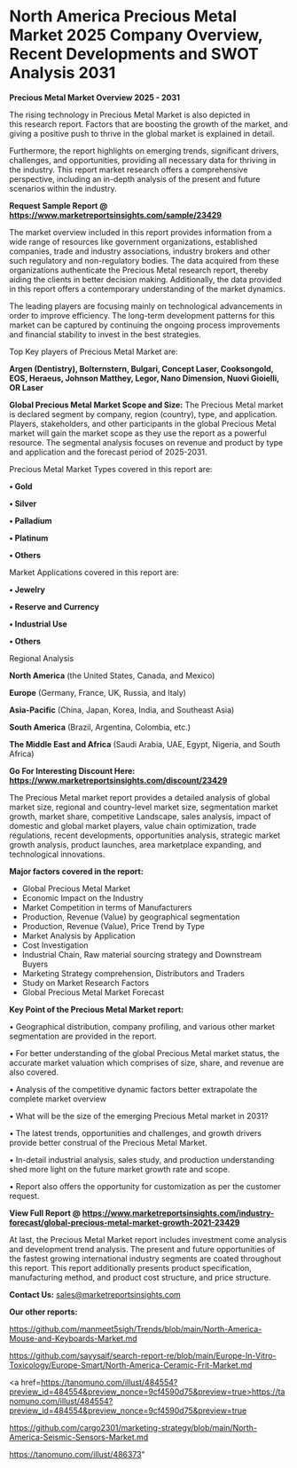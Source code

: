 # North America Precious Metal Market 2025 Company Overview, Recent Developments and SWOT Analysis 2031

<Strong> Precious Metal Market Overview 2025 - 2031</strong>

The rising technology in Precious Metal Market is also depicted in this research report. Factors that are boosting the growth of the market, and giving a positive push to thrive in the global market is explained in detail.

Furthermore, the report highlights on emerging trends, significant drivers, challenges, and opportunities, providing all necessary data for thriving in the industry. This report market research offers a comprehensive perspective, including an in-depth analysis of the present and future scenarios within the industry.

<strong>Request Sample Report @ <a href=https://www.marketreportsinsights.com/sample/23429>https://www.marketreportsinsights.com/sample/23429</a></strong>

The market overview included in this report provides information from a wide range of resources like government organizations, established companies, trade and industry associations, industry brokers and other such regulatory and non-regulatory bodies. The data acquired from these organizations authenticate the Precious Metal research report, thereby aiding the clients in better decision making. Additionally, the data provided in this report offers a contemporary understanding of the market dynamics.

The leading players are focusing mainly on technological advancements in order to improve efficiency. The long-term development patterns for this market can be captured by continuing the ongoing process improvements and financial stability to invest in the best strategies.

Top Key players of Precious Metal Market are:

<strong>Argen (Dentistry), Bolternstern, Bulgari, Concept Laser, Cooksongold, EOS, Heraeus, Johnson Matthey, Legor, Nano Dimension, Nuovi Gioielli, OR Laser</strong>

<strong><b>Global Precious Metal Market Scope and Size:</b></strong>
The Precious Metal market is declared segment by company, region (country), type, and application. Players, stakeholders, and other participants in the global Precious Metal market will gain the market scope as they use the report as a powerful resource. The segmental analysis focuses on revenue and product by type and application and the forecast period of 2025-2031.

Precious Metal Market Types covered in this report are:

<strong>• Gold

• Silver

• Palladium

• Platinum

• Others</strong>

Market Applications covered in this report are:

<strong>• Jewelry

• Reserve and Currency

• Industrial Use

• Others</strong> 

Regional Analysis

<strong>North America</strong> (the United States, Canada, and Mexico)

<strong>Europe</strong> (Germany, France, UK, Russia, and Italy)

<strong>Asia-Pacific</strong> (China, Japan, Korea, India, and Southeast Asia)

<strong>South America</strong> (Brazil, Argentina, Colombia, etc.)

<strong>The Middle East and Africa</strong> (Saudi Arabia, UAE, Egypt, Nigeria, and South Africa)

<strong>Go For Interesting Discount Here: <a href=https://www.marketreportsinsights.com/discount/23429>https://www.marketreportsinsights.com/discount/23429</a></strong>

The Precious Metal market report provides a detailed analysis of global market size, regional and country-level market size, segmentation market growth, market share, competitive Landscape, sales analysis, impact of domestic and global market players, value chain optimization, trade regulations, recent developments, opportunities analysis, strategic market growth analysis, product launches, area marketplace expanding, and technological innovations.

<strong><b>Major factors covered in the report:</b></strong>
<ul>
  <li>Global Precious Metal Market </li>
  <li>Economic Impact on the Industry</li>
  <li>Market Competition in terms of Manufacturers</li>
  <li>Production, Revenue (Value) by geographical segmentation</li>
  <li>Production, Revenue (Value), Price Trend by Type</li>
  <li>Market Analysis by Application</li>
  <li>Cost Investigation</li>
  <li>Industrial Chain, Raw material sourcing strategy and Downstream Buyers</li>
  <li>Marketing Strategy comprehension, Distributors and Traders</li>
  <li>Study on Market Research Factors</li>
  <li>Global Precious Metal Market Forecast</li>
</ul>

<strong><b>Key Point of the Precious Metal Market report:</b></strong>

• Geographical distribution, company profiling, and various other market segmentation are provided in the report.

• For better understanding of the global Precious Metal market status, the accurate market valuation which comprises of size, share, and revenue are also covered.

• Analysis of the competitive dynamic factors better extrapolate the complete market overview

• What will be the size of the emerging Precious Metal market in 2031?

• The latest trends, opportunities and challenges, and growth drivers provide better construal of the Precious Metal Market.

• In-detail industrial analysis, sales study, and production understanding shed more light on the future market growth rate and scope.

• Report also offers the opportunity for customization as per the customer request.

<strong><b>View Full Report @ <a href=https://www.marketreportsinsights.com/industry-forecast/global-precious-metal-market-growth-2021-23429>https://www.marketreportsinsights.com/industry-forecast/global-precious-metal-market-growth-2021-23429</a></b></strong>


At last, the Precious Metal Market report includes investment come analysis and development trend analysis. The present and future opportunities of the fastest growing international industry segments are coated throughout this report. This report additionally presents product specification, manufacturing method, and product cost structure, and price structure.

<strong>Contact Us:</strong>
sales@marketreportsinsights.com

<strong>Our other reports:</strong>

<a href=https://github.com/manmeet5sigh/Trends/blob/main/North-America-Mouse-and-Keyboards-Market.md>https://github.com/manmeet5sigh/Trends/blob/main/North-America-Mouse-and-Keyboards-Market.md</a>

<a href=https://github.com/sayysaif/search-report-re/blob/main/Europe-In-Vitro-Toxicology/Europe-Smart/North-America-Ceramic-Frit-Market.md>https://github.com/sayysaif/search-report-re/blob/main/Europe-In-Vitro-Toxicology/Europe-Smart/North-America-Ceramic-Frit-Market.md</a>

<a href=https://tanomuno.com/illust/484554?preview_id=484554&preview_nonce=9cf4590d75&preview=true>https://tanomuno.com/illust/484554?preview_id=484554&preview_nonce=9cf4590d75&preview=true</a>

<a href=https://github.com/cargo2301/marketing-strategy/blob/main/North-America-Seismic-Sensors-Market.md>https://github.com/cargo2301/marketing-strategy/blob/main/North-America-Seismic-Sensors-Market.md</a>

<a href=https://tanomuno.com/illust/486373>https://tanomuno.com/illust/486373</a>"
